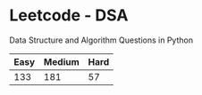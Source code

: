 # Leetcode - DSA

Data Structure and Algorithm Questions in Python

| Easy   |  Medium  | Hard |
|--------|----------|------|
|   133  |    181   |  57  |
